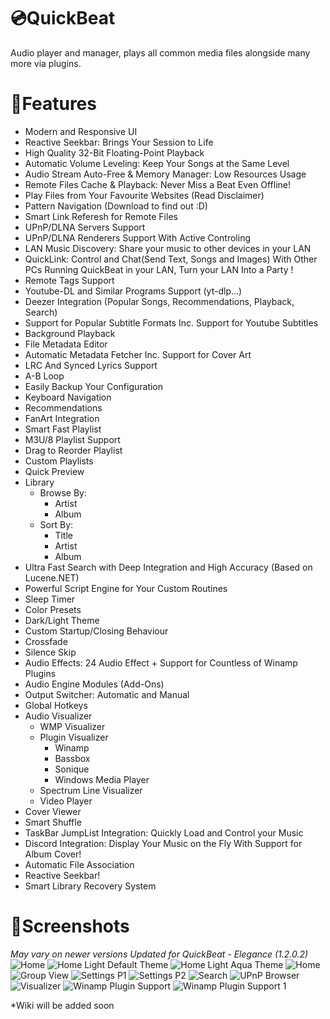 # 💿QuickBeat
Audio player and manager, plays all common media files alongside many more via plugins.
# 🧰Features
- Modern and Responsive UI
- Reactive Seekbar: Brings Your Session to Life
- High Quality 32-Bit Floating-Point Playback
- Automatic Volume Leveling: Keep Your Songs at the Same Level
- Audio Stream Auto-Free & Memory Manager: Low Resources Usage
- Remote Files Cache & Playback: Never Miss a Beat Even Offline!
- Play Files from Your Favourite Websites (Read Disclaimer)
- Pattern Navigation (Download to find out :D)
- Smart Link Referesh for Remote Files
- UPnP/DLNA Servers Support
- UPnP/DLNA Renderers Support With Active Controling
- LAN Music Discovery: Share your music to other devices in your LAN
- QuickLink: Control and Chat(Send Text, Songs and Images) With Other PCs Running QuickBeat in your LAN, Turn your LAN Into a Party !
- Remote Tags Support
- Youtube-DL and Similar Programs Support (yt-dlp...)
- Deezer Integration (Popular Songs, Recommendations, Playback, Search)
- Support for Popular Subtitle Formats Inc. Support for Youtube Subtitles
- Background Playback
- File Metadata Editor
- Automatic Metadata Fetcher Inc. Support for Cover Art
- LRC And Synced Lyrics Support
- A-B Loop
- Easily Backup Your Configuration
- Keyboard Navigation
- Recommendations
- FanArt Integration
- Smart Fast Playlist
- M3U/8 Playlist Support
- Drag to Reorder Playlist
- Custom Playlists
- Quick Preview
- Library
  - Browse By:
    - Artist
    - Album
  - Sort By:
    - Title
    - Artist
    - Album
- Ultra Fast Search with Deep Integration and High Accuracy (Based on Lucene.NET)
- Powerful Script Engine for Your Custom Routines
- Sleep Timer
- Color Presets
- Dark/Light Theme
- Custom Startup/Closing Behaviour
- Crossfade
- Silence Skip
- Audio Effects: 24 Audio Effect + Support for Countless of Winamp Plugins
- Audio Engine Modules (Add-Ons)
- Output Switcher: Automatic and Manual
- Global Hotkeys
- Audio Visualizer
  - WMP Visualizer
  - Plugin Visualizer
    - Winamp
    - Bassbox
    - Sonique
    - Windows Media Player
  - Spectrum Line Visualizer
  - Video Player
- Cover Viewer
- Smart Shuffle
- TaskBar JumpList Integration: Quickly Load and Control your Music
- Discord Integration: Display Your Music on the Fly With Support for Album Cover!
- Automatic File Association
- Reactive Seekbar!
- Smart Library Recovery System

# 📸Screenshots
*May vary on newer versions*
*Updated for QuickBeat - Elegance (1.2.0.2)*
![Home](https://github.com/AnesHamdani08/QuickBeat/assets/38377619/464ae7fa-fa1e-427d-9794-aa4ebbc43cef)
![Home Light Default Theme](https://github.com/AnesHamdani08/QuickBeat/assets/38377619/a7a0e3ef-f6d1-4f69-ac5e-0ea149fdb25d)
![Home Light Aqua Theme](https://github.com/AnesHamdani08/QuickBeat/assets/38377619/d61285f8-0438-46c3-b670-97ed664bc59d)
![Home](https://github.com/AnesHamdani08/QuickBeat/assets/38377619/e93d5d94-d2ce-43c9-b376-824ddb2ea6ad)
![Group View](https://github.com/AnesHamdani08/QuickBeat/assets/38377619/1b16e207-5eda-4fe9-ae09-97e90d0c9bb4)
![Settings P1](https://github.com/AnesHamdani08/QuickBeat/assets/38377619/aaebf0a4-a38d-484e-8228-f8a93b70f1b6)
![Settings P2](https://github.com/AnesHamdani08/QuickBeat/assets/38377619/c3092810-0c02-47cd-a4bf-4e477635eaa1)
![Search](https://github.com/AnesHamdani08/QuickBeat/assets/38377619/ddd86649-8334-408b-853d-c1d3d3216697)
![UPnP Browser](https://github.com/AnesHamdani08/QuickBeat/assets/38377619/b76a5b4f-312b-4e1e-a471-e5521dd16609)
![Visualizer](https://github.com/AnesHamdani08/QuickBeat/assets/38377619/f38e03f6-f85b-42da-b08a-fc23301e2b3a)
![Winamp Plugin Support](https://i.imgur.com/IxYaTnR.png)
![Winamp Plugin Support 1](https://i.imgur.com/IrxMVw9.png)

*Wiki will be added soon
